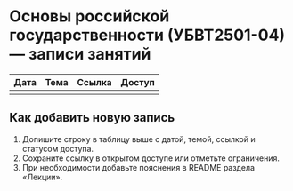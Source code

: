 # Основы российской государственности (УБВТ2501-04) — записи занятий

| Дата | Тема | Ссылка | Доступ |
|------|------|--------|--------|
|      |      |        |        |

## Как добавить новую запись

1. Допишите строку в таблицу выше с датой, темой, ссылкой и статусом доступа.
2. Сохраните ссылку в открытом доступе или отметьте ограничения.
3. При необходимости добавьте пояснения в README раздела «Лекции».
